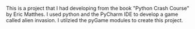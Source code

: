 This is a project that I had developing from the book "Python Crash Course" by Eric Matthes. I used python and the PyCharm IDE to develop a game called alien invasion. I utilzied the pyGame modules to create this project. 
